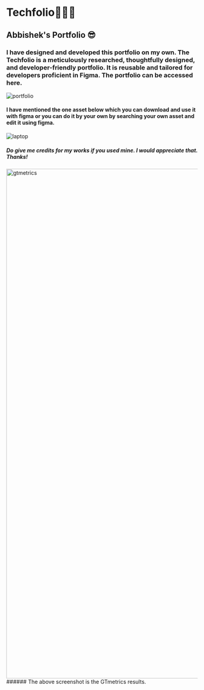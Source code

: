 # Techfolio🧑🏻‍💻
## Abbishek's Portfolio 😎

### I have designed and developed this portfolio on my own. The Techfolio is a meticulously researched, thoughtfully designed, and developer-friendly portfolio. It is reusable and tailored for developers proficient in Figma. The portfolio can be accessed here.

![portfolio](https://user-images.githubusercontent.com/98374007/235634772-96782b29-35bf-46be-b870-eb0b0dac333d.png)


#### I have mentioned the one asset below which you can download and use it with figma or you can do it by your own by searching your own asset and edit it using figma.
![laptop](https://user-images.githubusercontent.com/98374007/235636235-b5d90a23-b0f5-4064-9f2f-d9f17beec51a.svg)

##### Do give me credits for my works if you used mine. I would appreciate that. Thanks!

<img width="1339" alt="gtmetrics" src="https://user-images.githubusercontent.com/98374007/235640237-fb3da03f-8e0f-448f-9db2-6d5c69f12abf.png">
###### The above screenshot is the GTmetrics results.
